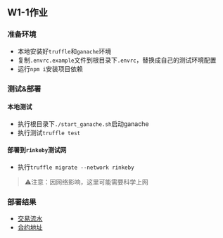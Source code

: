 ## W1-1作业

### 准备环境
- 本地安装好`truffle`和`ganache`环境
- 复制`.envrc.example`文件到根目录下`.envrc`，替换成自己的测试环境配置
- 运行`npm i`安装项目依赖

### 测试&部署
#### 本地测试
- 执行根目录下`./start_ganache.sh`启动ganache
- 执行测试`truffle test`

#### 部署到`rinkeby`测试网
- 执行`truffle migrate --network rinkeby`
> ⚠️注意：因网络影响，这里可能需要科学上网

### 部署结果
- [交易流水](https://rinkeby.etherscan.io/tx/0x3baf606a6da146eacd339b3e4b6a3ee97917692407f49377a84abae9a18b2f0b)
- [合约地址](https://rinkeby.etherscan.io/address/0xa828b0e79253dad8b56ae06821daf50acf77350f)